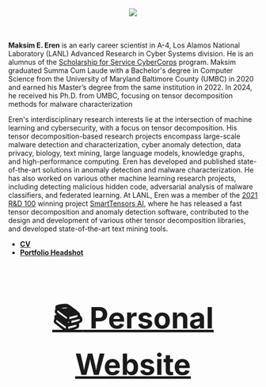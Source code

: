 <div align="center", style="font-size: 50px">

  <img src="https://github-readme-stats.vercel.app/api?username=MaksimEkin&show_icons=true&hide_border=true&theme=dracula&count_private=True&hide_rank=True"></img>

</div>

**Maksim E. Eren** is an early career scientist in A-4, Los Alamos National Laboratory (LANL) Advanced Research in Cyber Systems division. He is an alumnus of the [Scholarship for Service CyberCorps](https://www.sfs.opm.gov) program. Maksim graduated Summa Cum Laude with a Bachelor's degree in Computer Science from the University of Maryland Baltimore County (UMBC) in 2020 and earned his Master’s degree from the same institution in 2022. In 2024, he received his Ph.D. from UMBC, focusing on tensor decomposition methods for malware characterization


Eren's interdisciplinary research interests lie at the intersection of machine learning and cybersecurity, with a focus on tensor decomposition. His tensor decomposition-based research projects encompass large-scale malware detection and characterization, cyber anomaly detection, data privacy, biology, text mining, large language models, knowledge graphs, and high-performance computing. Eren has developed and published state-of-the-art solutions in anomaly detection and malware characterization. He has also worked on various other machine learning research projects, including detecting malicious hidden code, adversarial analysis of malware classifiers, and federated learning. At LANL, Eren was a member of the [2021 R&D 100](https://www.rdworldonline.com/2021-rd-100-award-winners/) winning project [SmartTensors AI](https://www.lanl.gov/collaboration/smart-tensors/), where he has released a fast tensor decomposition and anomaly detection software, contributed to the design and development of various other tensor decomposition libraries, and developed state-of-the-art text mining tools.


- **[CV](https://www.maksimeren.com/media/cv.pdf)**
- **[Portfolio Headshot](https://www.maksimeren.com/media/eren.jpg)**


<div align="center", style="font-size: 50px">

### [:books: Personal Website](https://www.maksimeren.com)
</div>
